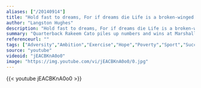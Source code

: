 ```yaml
---
aliases: ["/20140914"]
title: "Hold fast to dreams, For if dreams die Life is a broken-winged bird, That cannot fly."
author: "Langston Hughes"
description: "Hold fast to dreams, For if dreams die Life is a broken-winged bird, That cannot fly. - Langston Hughes quotes from GetInspired365.com"
summary: "Quarterback Rakeem Cato piles up numbers and wins at Marshall University -- a place far removed from the adversity and heartbreak he endured while growing up in Miami."
referenceurl: ""
tags: ["Adversity","Ambition","Exercise","Hope","Poverty","Sport","Success",]
source: "youtube"
videoid: "jEACBKnA0o0"
image: "https://img.youtube.com/vi/jEACBKnA0o0/0.jpg"
---
```


{{< youtube jEACBKnA0o0 >}}
